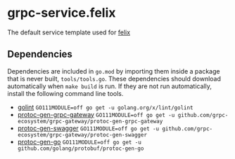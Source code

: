 # grpc-service.felix

The default service template used for [felix](https://github.com/scottcrawford03/felix)

## Dependencies

Dependencies are included in `go.mod` by importing them inside a package that is never built, `tools/tools.go`. These dependencies should download automatically when `make build` is run. If they are not run automatically, install the following command line tools.

* [golint](https://github.com/golang/lint) `GO111MODULE=off go get -u golang.org/x/lint/golint`
* [protoc-gen-grpc-gateway](github.com/grpc-ecosystem/grpc-gateway) `GO111MODULE=off go get -u github.com/grpc-ecosystem/grpc-gateway/protoc-gen-grpc-gateway`
* [protoc-gen-swagger](github.com/grpc-ecosystem/grpc-gateway) `GO111MODULE=off go get -u github.com/grpc-ecosystem/grpc-gateway/protoc-gen-swagger`
* [protoc-gen-go](github.com/golang/protobuf) `GO111MODULE=off go get -u github.com/golang/protobuf/protoc-gen-go`

